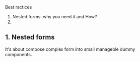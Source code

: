 Best ractices
1. Nested forms: why you need it and How?
2. 


## 1. Nested forms
It's about compose complex form into small manageble dummy components.